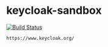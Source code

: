 # keycloak-sandbox


[![Build Status](https://travis-ci.com/githubfoam/keycloak-sandbox.svg?branch=test)](https://travis-ci.com/githubfoam/keycloak-sandbox)  

~~~~
https://www.keycloak.org/
~~~~